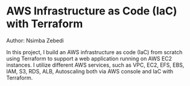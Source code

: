 # AWS Infrastructure as Code (IaC) with Terraform
Author: Nsimba Zebedi

In this project, I build an AWS infrastructure as code (IaC) from scratch using Terraform to support a web application running on AWS EC2 instances.
I utilize different AWS services, such as VPC, EC2, EFS, EBS, IAM, S3, RDS, ALB, Autoscaling both via AWS console and IaC with Terraform.
